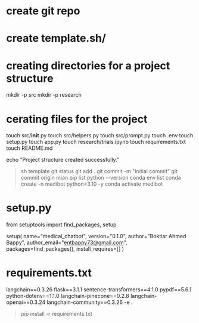 # create git repo
# create template.sh/
# creating directories for a project structure
mkdir -p src
mkdir -p research

# cerating files for the project
touch src/__init__.py
touch src/helpers.py
touch src/prompt.py
touch .env
touch setup.py
touch app.py
touch research/trials.ipynb
touch requirements.txt
touch README.md

echo "Project structure created successfully."

>sh template
>git status
>git add .
>git commit -m "Initial commit"
>git commit origin mian
>pip list
>python --version
>conda env list
>conda create -n medibot python=3.10 -y
>conda activate medibot

# setup.py
from setuptools import find_packages, setup

setup(
    name="medical_chatbot",
    version="0.1.0",
    author="Boktiar Ahmed Bappy",
    author_email="entbappy73@gmail.com",
    packages=find_packages(),
    install_requires=[]
)

# requirements.txt
langchain==0.3.26
flask==3.1.1 
sentence-transformers==4.1.0
pypdf==5.6.1 
python-dotenv==1.1.0
langchain-pinecone==0.2.8 
langchain-openai==0.3.24
langchain-community==0.3.26
-e .

>pip install -r requirements.txt
>